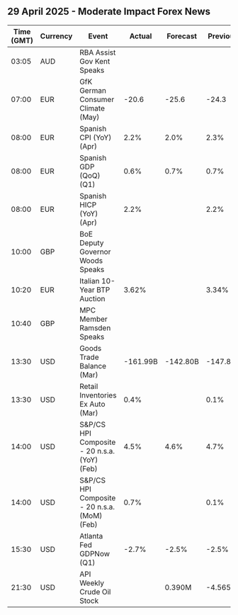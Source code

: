 ## 29 April 2025 - Moderate Impact Forex News

| Time (GMT) | Currency | Event | Actual | Forecast | Previous |
|------|----------|-------|--------|----------|----------|
| 03:05 | AUD | RBA Assist Gov Kent Speaks |  |  |  |
| 07:00 | EUR | GfK German Consumer Climate (May) | -20.6 | -25.6 | -24.3 |
| 08:00 | EUR | Spanish CPI (YoY) (Apr) | 2.2% | 2.0% | 2.3% |
| 08:00 | EUR | Spanish GDP (QoQ) (Q1) | 0.6% | 0.7% | 0.7% |
| 08:00 | EUR | Spanish HICP (YoY) (Apr) | 2.2% |  | 2.2% |
| 10:00 | GBP | BoE Deputy Governor Woods Speaks |  |  |  |
| 10:20 | EUR | Italian 10-Year BTP Auction | 3.62% |  | 3.34% |
| 10:40 | GBP | MPC Member Ramsden Speaks |  |  |  |
| 13:30 | USD | Goods Trade Balance (Mar) | -161.99B | -142.80B | -147.85B |
| 13:30 | USD | Retail Inventories Ex Auto (Mar) | 0.4% |  | 0.1% |
| 14:00 | USD | S&P/CS HPI Composite - 20 n.s.a. (YoY) (Feb) | 4.5% | 4.6% | 4.7% |
| 14:00 | USD | S&P/CS HPI Composite - 20 n.s.a. (MoM) (Feb) | 0.7% |  | 0.1% |
| 15:30 | USD | Atlanta Fed GDPNow (Q1) | -2.7% | -2.5% | -2.5% |
| 21:30 | USD | API Weekly Crude Oil Stock |  | 0.390M | -4.565M |
